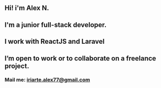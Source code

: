 ## Hi! i'm Alex N. 
## I'm a junior full-stack developer.
## I work with ReactJS and Laravel
## I’m open to work or to collaborate on a freelance project.
### Mail me: iriarte.alex77@gmail.com

